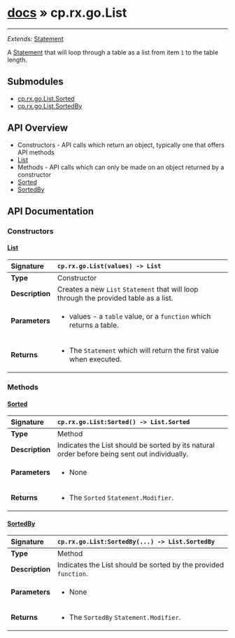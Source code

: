 # [docs](index.md) » cp.rx.go.List
---

_Extends:_ [Statement](cp.rx.go.Statement.md)

A [Statement](cp.rx.go.Statement.md) that will loop through a table as a list from item `1` to the table length.

## Submodules
 * [cp.rx.go.List.Sorted](cp.rx.go.List.Sorted.md)
 * [cp.rx.go.List.SortedBy](cp.rx.go.List.SortedBy.md)

## API Overview
* Constructors - API calls which return an object, typically one that offers API methods
 * [List](#list)
* Methods - API calls which can only be made on an object returned by a constructor
 * [Sorted](#sorted)
 * [SortedBy](#sortedby)

## API Documentation

### Constructors

#### [List](#list)
| <span style="float: left;">**Signature**</span> | <span style="float: left;">`cp.rx.go.List(values) -> List` </span>                                                          |
| -----------------------------------------------------|---------------------------------------------------------------------------------------------------------|
| **Type**                                             | Constructor |
| **Description**                                      | Creates a new `List` `Statement` that will loop through the provided table as a list. |
| **Parameters**                                       | <ul><li>values  - a <code>table</code> value, or a <code>function</code> which returns a table.</li></ul> |
| **Returns**                                          | <ul><li>The <code>Statement</code> which will return the first value when executed.</li></ul> |

### Methods

#### [Sorted](#sorted)
| <span style="float: left;">**Signature**</span> | <span style="float: left;">`cp.rx.go.List:Sorted() -> List.Sorted` </span>                                                          |
| -----------------------------------------------------|---------------------------------------------------------------------------------------------------------|
| **Type**                                             | Method |
| **Description**                                      | Indicates the List should be sorted by its natural order before being sent out individually. |
| **Parameters**                                       | <ul><li>None</li></ul> |
| **Returns**                                          | <ul><li>The <code>Sorted</code> <code>Statement.Modifier</code>.</li></ul> |

#### [SortedBy](#sortedby)
| <span style="float: left;">**Signature**</span> | <span style="float: left;">`cp.rx.go.List:SortedBy(...) -> List.SortedBy` </span>                                                          |
| -----------------------------------------------------|---------------------------------------------------------------------------------------------------------|
| **Type**                                             | Method |
| **Description**                                      | Indicates the List should be sorted by the provided `function`. |
| **Parameters**                                       | <ul><li>None</li></ul> |
| **Returns**                                          | <ul><li>The <code>SortedBy</code> <code>Statement.Modifier</code>.</li></ul> |

